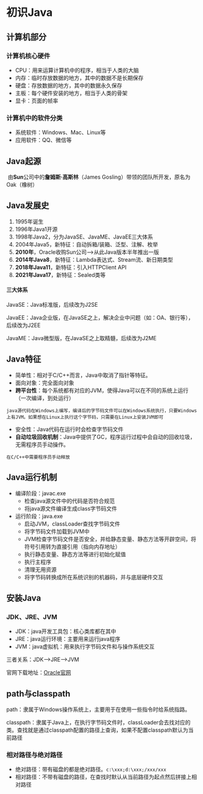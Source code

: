 # 初识Java

## 计算机部分

### 计算机核心硬件

- CPU：用来运算计算机中的程序，相当于人类的大脑
- 内存：临时存放数据的地方，其中的数据不是长期保存
- 硬盘：存放数据的地方，其中的数据永久保存
- 主板：每个硬件安装的地方，相当于人类的骨架
- 显卡：页面的帧率

### 计算机中的软件分类

- 系统软件：Windows、Mac、Linux等
- 应用软件：QQ、微信等

## Java起源

​		由**Sun**公司中的**詹姆斯·高斯林**（James Gosling）带领的团队所开发，原名为Oak（橡树）

## Java发展史

1. 1995年诞生
2. 1996年Java1开源
3. 1998年Java2，分为JavaSE、JavaME、JavaEE三大体系
4. 2004年Java5，新特征：自动拆箱/装箱、泛型、注解、枚举
5. **2010年**，Oracle收购Sun公司-->从此Java版本半年推出一版
6. **2014年Java8**，新特征：Lambda表达式、Stream流、新日期类型
7. **2018年Java11**，新特征：引入HTTPClient API
8. **2021年Java17**，新特征：Sealed类等

#### 三大体系

JavaSE：Java标准版，后续改为J2SE

JavaEE：Java企业版，在JavaSE之上，解决企业中问题（如：OA、银行等），后续改为J2EE

JavaME：Java微型版，在JavaSE之上取精髓，后续改为J2ME

## Java特征

- 简单性：相对于C/C++而言，Java中取消了指针等特征。
- 面向对象：完全面向对象
- **跨平台性**：每个系统都有对应的JVM，使得Java可以在不同的系统上运行（一次编译，到处运行）

`java源代码在Windows上编写，编译后的字节码文件可以在Windows系统执行，只要Windows上有JVM。如果想在Linux上执行这个字节码，只需要在Linux上安装JVM即可`

- 安全性：Java代码在运行时会检查字节码文件
- **自动垃圾回收机制**：Java中提供了GC，程序运行过程中会自动的回收垃圾，无需程序员手动操作。

`在C/C++中需要程序员手动释放`

## Java运行机制

- 编译阶段：javac.exe
  - 检查java源文件中的代码是否符合规范
  - 将java源文件编译生成class字节码文件
- 运行阶段：java.exe
  - 启动JVM，classLoader查找字节码文件
  - 将字节码文件加载到JVM中
  - JVM检查字节码文件是否安全，并给静态变量、静态方法等开辟空间，将符号引用转为直接引用（指向内存地址）
  - 执行静态变量、静态方法等进行初始化赋值
  - 执行主程序
  - 清理无用资源
  - 将字节码转换成所在系统识别的机器码，并与底层硬件交互

## 安装Java

### JDK、JRE、JVM

- JDK：java开发工具包：核心类库都在其中
- JRE：java运行环境：主要用来运行java程序
- JVM：java虚拟机：用来执行字节码文件和与操作系统交互

三者关系：JDK-->JRE-->JVM

官网下载地址：[Oracle官网](https://www.oracle.com/java/technologies/downloads)

## path与classpath

path：隶属于Windows操作系统上，主要用于在使用一些指令时给系统指路。

classpath：隶属于Java上，在执行字节码文件时，classLoader会去找对应的类。查找就是通过classpath配置的路径上查询，如果不配置classpath默认为当前路径

### 相对路径与绝对路径

- 绝对路径：带有磁盘的都是绝对路径。`c:\xxx;d:\xxx;/xxx/xxx`
- 相对路径：不带有磁盘的路径，在查找时默认从当前路径为起点然后拼接上相对路径

